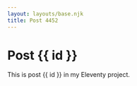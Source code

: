 ```yaml
---
layout: layouts/base.njk
title: Post 4452
---
```


# Post {{ id }}

This is post {{ id }} in my Eleventy project.
